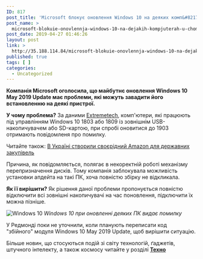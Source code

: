 ```yaml
---
ID: 817
post_title: 'Microsoft блокує оновлення Windows 10 на деяких комп&#8217;ютерах: у чому причина — Телеканал новин 24 &#8212; 24 Канал'
post_name: >
  microsoft-blokuie-onovlennja-windows-10-na-dejakih-kompjuterah-u-chomu-prichina-telekanal-novin-24-24-kanal
post_date: 2019-04-27 01:46:26
layout: post
link: >
  http://35.188.114.84/microsoft-blokuie-onovlennja-windows-10-na-dejakih-kompjuterah-u-chomu-prichina-telekanal-novin-24-24-kanal/
published: true
tags: [ ]
categories:
  - Uncategorized
---
```

<p id="newsAnnotation"><strong>Компанія Microsoft оголосила, що майбутнє оновлення Windows 10 May 2019 Update має проблеми, які можуть завадити його встановленню на деякі пристрої.</strong></p>

<div id="newsSummary" readability="41.448087431694">
<p dir="ltr"><strong>У чому проблема?</strong> За даними&nbsp;<a rel="nofollow noopener noreferrer" href="http://www.extremetech.com/" target="_blank" title="extremetech.com">Extremetech</a>, комп'ютери, які працюють під управлінням Windows 10 1803 або 1809 із зовнішнім USB-накопичувачем або SD-картою, при спробі оновитися до 1903 отримають повідомленя про помилку.</p>
<p class="read-also cke-markup" dir="ltr">Читайте також:&nbsp;<a class="more-link" data-name="В Україні створили своєрідний Amazon для державних закупівель" data-photosrc="https://24tv.ua/resources/photos/news/260x153_DIR/201904/1145693.jpg?201904162753" href="https://24tv.ua/techno/v_ukrayini_stvorili_svoyeridniy_amazon_dlya_derzhavnih_zakupivel_n1145693">В Україні створили своєрідний Amazon для державних закупівель</a></p>
<p dir="ltr">Причина, як повідомляється, полягає в некоректній роботі механізму перепризначення дисків. Тому компанія заблокувала можливість установки апдейта на такі ПК, хоча повністю збірку не відкликала.</p>
<p dir="ltr"><strong>Як її вирішити?</strong> Як рішення даної проблеми пропонується повністю відключити всі зовнішні накопичувачі на час поновлення, підключити їх можна пізніше.</p>
<p dir="ltr"><img alt=" Windows 10" src="https://24tv.ua/resources/photos/news/620_DIR/201904/1146276_7483626.png?201904161628">
<em>Windows 10 при оновленні деяких ПК видає помилку</em></p>
<p dir="ltr">У Редмонді поки не уточнили, коли планують переписати код "збійного"&nbsp;модуля Windows 10 May 2019 Update, щоб вирішити ситуацію.</p>
<p class="insert cke-markup" dir="ltr">Більше новин, що стосуються подій зі світу технологій, ґаджетів, штучного інтелекту, а також космосу читайте у розділі <strong><a href="https://24tv.ua/techno/tehno_tag5908/">Техно</a></strong></p>

</div>